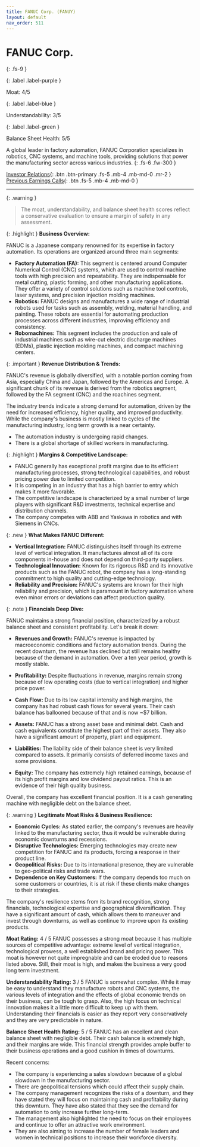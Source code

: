 ```yaml
---
title: FANUC Corp. (FANUY)
layout: default
nav_order: 511
---
```


# FANUC Corp.
{: .fs-9 }

{: .label .label-purple }

Moat: 4/5

{: .label .label-blue }

Understandability: 3/5

{: .label .label-green }

Balance Sheet Health: 5/5

A global leader in factory automation, FANUC Corporation specializes in robotics, CNC systems, and machine tools, providing solutions that power the manufacturing sector across various industries.
{: .fs-6 .fw-300 }

[Investor Relations](https://www.google.com/search?q=FANUY+investor+relations){: .btn .btn-primary .fs-5 .mb-4 .mb-md-0 .mr-2 }
[Previous Earnings Calls](https://discountingcashflows.com/company/FANUY/transcripts/){: .btn .fs-5 .mb-4 .mb-md-0 }

---

{: .warning }
>The moat, understandability, and balance sheet health scores reflect a conservative evaluation to ensure a margin of safety in any assessment.



{: .highlight }
**Business Overview:**

FANUC is a Japanese company renowned for its expertise in factory automation. Its operations are organized around three main segments:

*   **Factory Automation (FA):** This segment is centered around Computer Numerical Control (CNC) systems, which are used to control machine tools with high precision and repeatability. They are indispensable for metal cutting, plastic forming, and other manufacturing applications. They offer a variety of control solutions such as machine tool controls, laser systems, and precision injection molding machines.
*   **Robotics:** FANUC designs and manufactures a wide range of industrial robots used for tasks such as assembly, welding, material handling, and painting. These robots are essential for automating production processes across different industries, improving efficiency and consistency.
*   **Robomachines:** This segment includes the production and sale of industrial machines such as wire-cut electric discharge machines (EDMs), plastic injection molding machines, and compact machining centers. 

{: .important }
**Revenue Distribution & Trends:**

FANUC's revenue is globally diversified, with a notable portion coming from Asia, especially China and Japan, followed by the Americas and Europe. A significant chunk of its revenue is derived from the robotics segment, followed by the FA segment (CNC) and the roachines segment.

The industry trends indicate a strong demand for automation, driven by the need for increased efficiency, higher quality, and improved productivity. While the company's business is mostly linked to cycles of the manufacturing industry, long term growth is a near certainty.

*   The automation industry is undergoing rapid changes. 
*   There is a global shortage of skilled workers in manufacturing.

{: .highlight }
**Margins & Competitive Landscape:**

*   FANUC generally has exceptional profit margins due to its efficient manufacturing processes, strong technological capabilities, and robust pricing power due to limited competition.
*  It is competing in an industry that has a high barrier to entry which makes it more favorable.
* The competitive landscape is characterized by a small number of large players with significant R&D investments, technical expertise and distribution channels.
*  The company competes with ABB and Yaskawa in robotics and with Siemens in CNCs.

{: .new }
**What Makes FANUC Different:**

*   **Vertical Integration:** FANUC distinguishes itself through its extreme level of vertical integration. It manufactures almost all of its core components in-house and does not depend on third-party suppliers.
*   **Technological Innovation:** Known for its rigorous R&D and its innovative products such as the FANUC robot, the company has a long-standing commitment to high quality and cutting-edge technology.
*   **Reliability and Precision:** FANUC's systems are known for their high reliability and precision, which is paramount in factory automation where even minor errors or deviations can affect production quality.

{: .note }
**Financials Deep Dive:**

FANUC maintains a strong financial position, characterized by a robust balance sheet and consistent profitability. Let's break it down:
*   **Revenues and Growth:** FANUC's revenue is impacted by macroeconomic conditions and factory automation trends. During the recent downturn, the revenue has declined but still remains healthy because of the demand in automation. Over a ten year period, growth is mostly stable.
*   **Profitability:** Despite fluctuations in revenue, margins remain strong because of low operating costs (due to vertical integration) and higher price power.
*   **Cash Flow:** Due to its low capital intensity and high margins, the company has had robust cash flows for several years. Their cash balance has ballooned because of that and is now ~$7 billion.

*   **Assets:** FANUC has a strong asset base and minimal debt. Cash and cash equivalents constitute the highest part of their assets. They also have a significant amount of property, plant and equipment.
*   **Liabilities:** The liability side of their balance sheet is very limited compared to assets. It primarily consists of deferred income taxes and some provisions.
*   **Equity:** The company has extremely high retained earnings, because of its high profit margins and low dividend payout ratios. This is an evidence of their high quality business.

Overall, the company has excellent financial position. It is a cash generating machine with negligible debt on the balance sheet.

{: .warning }
**Legitimate Moat Risks & Business Resilience:**

*   **Economic Cycles:** As stated earlier, the company's revenues are heavily linked to the manufacturing sector, thus it would be vulnerable during economic downturns and recessions.
*   **Disruptive Technologies:** Emerging technologies may create new competition for FANUC and its products, forcing a response in their product line.
*   **Geopolitical Risks:** Due to its international presence, they are vulnerable to geo-political risks and trade wars.
*   **Dependence on Key Customers:** If the company depends too much on some customers or countries, it is at risk if these clients make changes to their strategies.

The company's resilience stems from its brand recognition, strong financials, technological expertise and geographical diversification. They have a significant amount of cash, which allows them to maneuver and invest through downturns, as well as continue to improve upon its existing products.

**Moat Rating:** 4 / 5
FANUC possesses a strong moat because it has multiple sources of competitive advantage: extreme level of vertical integration, technological prowess, a well established brand and pricing power. This moat is however not quite impregnable and can be eroded due to reasons listed above. Still, their moat is high, and makes the business a very good long term investment. 

**Understandability Rating:** 3 / 5
FANUC is somewhat complex. While it may be easy to understand they manufacture robots and CNC systems, the various levels of integration and the effects of global economic trends on their business, can be tough to grasp. Also, the high focus on technical innovation makes it a little more difficult to keep up with them. Understanding their financials is easier as they report very conservatively and they are very predictable in nature.

**Balance Sheet Health Rating:** 5 / 5
FANUC has an excellent and clean balance sheet with negligible debt. Their cash balance is extremely high, and their margins are wide. This financial strength provides ample buffer to their business operations and a good cushion in times of downturns.

Recent concerns:

*   The company is experiencing a sales slowdown because of a global slowdown in the manufacturing sector.
*   There are geopolitical tensions which could affect their supply chain.
*   The company management recognizes the risks of a downturn, and they have stated they will focus on maintaining cash and profitability during this downturn. They have also stated that they see the demand for automation to only increase further long-term.
*   The management also highlighted the need to focus on their employees and continue to offer an attractive work environment.
*   They are also aiming to increase the number of female leaders and women in technical positions to increase their workforce diversity.

